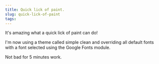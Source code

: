 ```yaml
---
title: Quick lick of paint.
slug: quick-lick-of-paint
tags:
---
```

It's amazing what a quick lick of paint can do!

I'm now using a theme called simple clean and overriding all default fonts with a font selected using the Google Fonts module.

Not bad for 5 minutes work.

